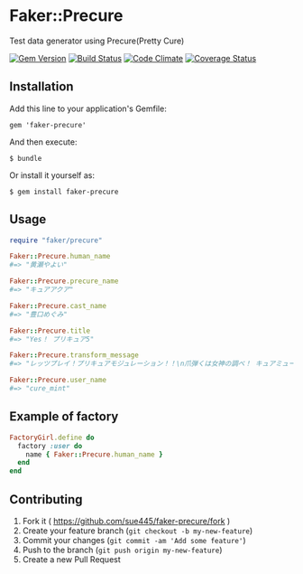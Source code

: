 # Faker::Precure
Test data generator using Precure(Pretty Cure)

[![Gem Version](https://badge.fury.io/rb/faker-precure.svg)](http://badge.fury.io/rb/faker-precure)
[![Build Status](https://github.com/sue445/faker-precure/workflows/test/badge.svg?branch=master)](https://github.com/sue445/faker-precure/actions?query=workflow%3Atest)
[![Code Climate](https://codeclimate.com/github/sue445/faker-precure.png)](https://codeclimate.com/github/sue445/faker-precure)
[![Coverage Status](https://coveralls.io/repos/sue445/faker-precure/badge.png)](https://coveralls.io/r/sue445/faker-precure)

## Installation

Add this line to your application's Gemfile:

    gem 'faker-precure'

And then execute:

    $ bundle

Or install it yourself as:

    $ gem install faker-precure

## Usage

```ruby
require "faker/precure"

Faker::Precure.human_name
#=> "黄瀬やよい"

Faker::Precure.precure_name
#=> "キュアアクア"

Faker::Precure.cast_name
#=> "豊口めぐみ"

Faker::Precure.title
#=> "Yes！ プリキュア5"

Faker::Precure.transform_message
#=> "レッツプレイ！プリキュアモジュレーション！！\n爪弾くは女神の調べ！ キュアミューズ！\n届け4人の組曲！スイートプリキュア！"

Faker::Precure.user_name
#=> "cure_mint"
```

## Example of factory
```ruby
FactoryGirl.define do
  factory :user do
    name { Faker::Precure.human_name }
  end
end
```

## Contributing

1. Fork it ( https://github.com/sue445/faker-precure/fork )
2. Create your feature branch (`git checkout -b my-new-feature`)
3. Commit your changes (`git commit -am 'Add some feature'`)
4. Push to the branch (`git push origin my-new-feature`)
5. Create a new Pull Request
